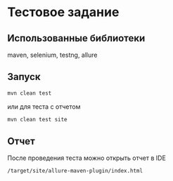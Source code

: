 # Тестовое задание

## Использованные библиотеки

maven, selenium, testng, allure

## Запуск

```bash
mvn clean test
```

или для теста с отчетом

```bash
mvn clean test site
```

## Отчет

После проведения теста можно открыть отчет в IDE
```bash 
/target/site/allure-maven-plugin/index.html
```